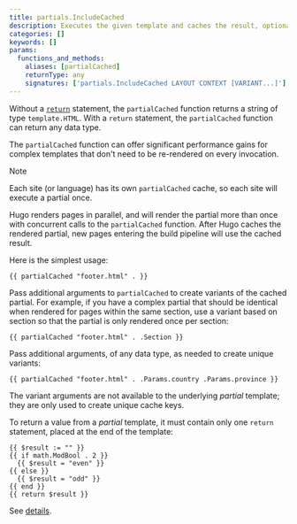 ```yaml
---
title: partials.IncludeCached
description: Executes the given template and caches the result, optionally passing one or more variant keys. If the partial template contains a return statement, returns the given value, else returns the rendered output.
categories: []
keywords: []
params:
  functions_and_methods:
    aliases: [partialCached]
    returnType: any
    signatures: ['partials.IncludeCached LAYOUT CONTEXT [VARIANT...]']
---
```


Without a [`return`][] statement, the `partialCached` function returns a string of type `template.HTML`. With a `return` statement, the `partialCached` function can return any data type.

The `partialCached` function can offer significant performance gains for complex templates that don't need to be re-rendered on every invocation.

> [!note]
> Each site (or language) has its own `partialCached` cache, so each site will execute a partial once.
>
> Hugo renders pages in parallel, and will render the partial more than once with concurrent calls to the `partialCached` function. After Hugo caches the rendered partial, new pages entering the build pipeline will use the cached result.

Here is the simplest usage:

```go-html-template
{{ partialCached "footer.html" . }}
```

Pass additional arguments to `partialCached` to create variants of the cached partial. For example, if you have a complex partial that should be identical when rendered for pages within the same section, use a variant based on section so that the partial is only rendered once per section:

```go-html-template {file="layouts/baseof.html"}
{{ partialCached "footer.html" . .Section }}
```

Pass additional arguments, of any data type, as needed to create unique variants:

```go-html-template
{{ partialCached "footer.html" . .Params.country .Params.province }}
```

The variant arguments are not available to the underlying _partial_ template; they are only used to create unique cache keys.

To return a value from a _partial_ template, it must contain only one `return` statement, placed at the end of the template:

```go-html-template
{{ $result := "" }}
{{ if math.ModBool . 2 }}
  {{ $result = "even" }}
{{ else }}
  {{ $result = "odd" }}
{{ end }}
{{ return $result }}
```

See&nbsp;[details][`return`].

[`return`]: /docs/reference/functions/go-template/return/
